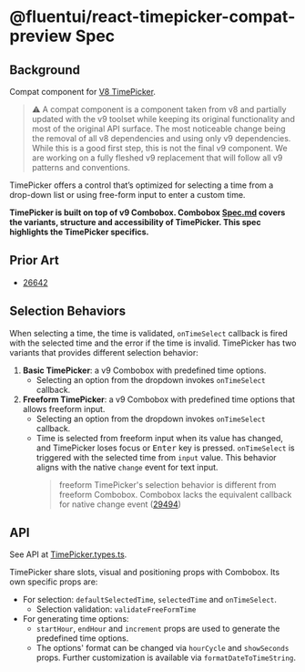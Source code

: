 # @fluentui/react-timepicker-compat-preview Spec

## Background

Compat component for [V8 TimePicker](https://developer.microsoft.com/en-us/fluentui#/controls/web/timepicker).

> ⚠️ A compat component is a component taken from v8 and partially updated with the v9 toolset while keeping its original functionality and most of the original API surface. The most noticeable change being the removal of all v8 dependencies and using only v9 dependencies. While this is a good first step, this is not the final v9 component. We are working on a fully fleshed v9 replacement that will follow all v9 patterns and conventions.

TimePicker offers a control that’s optimized for selecting a time from a drop-down list or using free-form input to enter a custom time.

**TimePicker is built on top of v9 Combobox. Combobox [Spec.md](../../react-combobox/docs/Spec.md) covers the variants, structure and accessibility of TimePicker. This spec highlights the TimePicker specifics.**

## Prior Art

- [26642](https://github.com/microsoft/fluentui/issues/26642)

## Selection Behaviors

When selecting a time, the time is validated, `onTimeSelect` callback is fired with the selected time and the error if the time is invalid. TimePicker has two variants that provides different selection behavior:

1. **Basic TimePicker**: a v9 Combobox with predefined time options.
   - Selecting an option from the dropdown invokes `onTimeSelect` callback.
2. **Freeform TimePicker**: a v9 Combobox with predefined time options that allows freeform input.
   - Selecting an option from the dropdown invokes `onTimeSelect` callback.
   - Time is selected from freeform input when its value has changed, and TimePicker loses focus or <kbd>Enter</kbd> key is pressed. `onTimeSelect` is triggered with the selected time from `input` value. This behavior aligns with the native `change` event for text input.
     > freeform TimePicker's selection behavior is different from freeform Combobox. Combobox lacks the equivalent callback for native change event ([29494](https://github.com/microsoft/fluentui/issues/29494))

## API

See API at [TimePicker.types.ts](../src/components/TimePicker/TimePicker.types.ts).

TimePicker share slots, visual and positioning props with Combobox. Its own specific props are:

- For selection: `defaultSelectedTime`, `selectedTime` and `onTimeSelect`.
  - Selection validation: `validateFreeFormTime`
- For generating time options:
  - `startHour`, `endHour` and `increment` props are used to generate the predefined time options.
  - The options' format can be changed via `hourCycle` and `showSeconds` props. Further customization is available via `formatDateToTimeString`.
